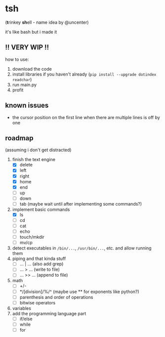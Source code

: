 # tsh
(**t**rinkey **sh**ell - name idea by @uncenter)

it's like bash but i made it

## !! VERY WIP !!

how to use:
1. download the code
2. install libraries if you haven't already (`pip install --upgrade dotindex readchar`)
3. run main.py
4. profit

## known issues
- the cursor position on the first line when there are multiple lines is off by one

## roadmap
(assuming i don't get distracted)
1. finish the text engine
   - [x] delete
   - [x] left
   - [x] right
   - [x] home
   - [x] end
   - [ ] up
   - [ ] down
   - [ ] tab (maybe wait until after implementing some commands?)
2. implement basic commands
   - [x] ls
   - [ ] cd
   - [ ] cat
   - [ ] echo
   - [ ] touch/mkdir
   - [ ] mv/cp
3. detect executables in `/bin/...`, `/usr/bin/...`, etc. and allow running them
4. piping and that kinda stuff
   - [ ] ... | ... (also add grep)
   - [ ] ... > ... (write to file)
   - [ ] ... >> ... (append to file)
5. math
   - [ ] +/-
   - [ ] */[division\]/%/^ (maybe use ** for exponents like python?)
   - [ ] parenthesis and order of operations
   - [ ] bitwise operators
7. variables
8. add the programming language part
   - [ ] if/else
   - [ ] while
   - [ ] for
